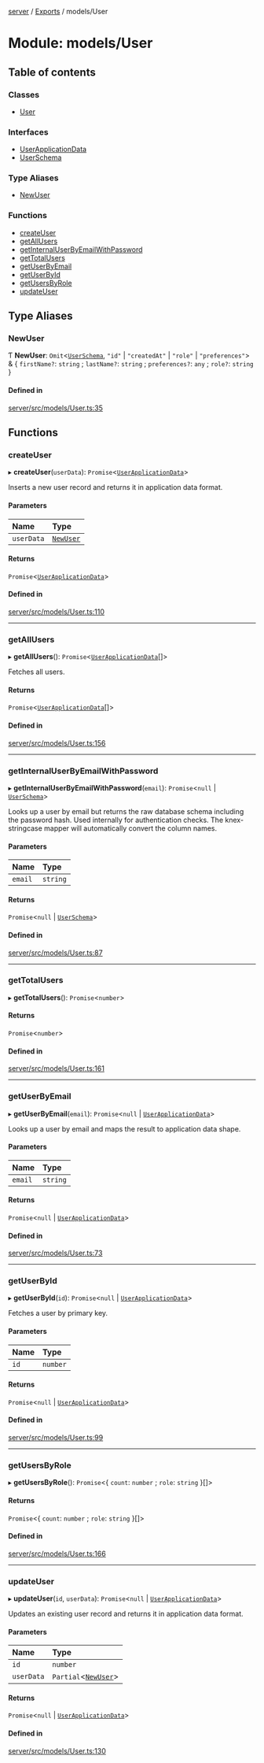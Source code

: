 [server](../README.md) / [Exports](../modules.md) / models/User

# Module: models/User

## Table of contents

### Classes

- [User](../classes/models_User.User.md)

### Interfaces

- [UserApplicationData](../interfaces/models_User.UserApplicationData.md)
- [UserSchema](../interfaces/models_User.UserSchema.md)

### Type Aliases

- [NewUser](models_User.md#newuser)

### Functions

- [createUser](models_User.md#createuser)
- [getAllUsers](models_User.md#getallusers)
- [getInternalUserByEmailWithPassword](models_User.md#getinternaluserbyemailwithpassword)
- [getTotalUsers](models_User.md#gettotalusers)
- [getUserByEmail](models_User.md#getuserbyemail)
- [getUserById](models_User.md#getuserbyid)
- [getUsersByRole](models_User.md#getusersbyrole)
- [updateUser](models_User.md#updateuser)

## Type Aliases

### NewUser

Ƭ **NewUser**: `Omit`\<[`UserSchema`](../interfaces/models_User.UserSchema.md), ``"id"`` \| ``"createdAt"`` \| ``"role"`` \| ``"preferences"``\> & \{ `firstName?`: `string` ; `lastName?`: `string` ; `preferences?`: `any` ; `role?`: `string`  }

#### Defined in

[server/src/models/User.ts:35](https://github.com/niklas-joh/french-learning-platform/blob/f88c80a984d39a715bd427891d156cc94cff3831/server/src/models/User.ts#L35)

## Functions

### createUser

▸ **createUser**(`userData`): `Promise`\<[`UserApplicationData`](../interfaces/models_User.UserApplicationData.md)\>

Inserts a new user record and returns it in application data format.

#### Parameters

| Name | Type |
| :------ | :------ |
| `userData` | [`NewUser`](models_User.md#newuser) |

#### Returns

`Promise`\<[`UserApplicationData`](../interfaces/models_User.UserApplicationData.md)\>

#### Defined in

[server/src/models/User.ts:110](https://github.com/niklas-joh/french-learning-platform/blob/f88c80a984d39a715bd427891d156cc94cff3831/server/src/models/User.ts#L110)

___

### getAllUsers

▸ **getAllUsers**(): `Promise`\<[`UserApplicationData`](../interfaces/models_User.UserApplicationData.md)[]\>

Fetches all users.

#### Returns

`Promise`\<[`UserApplicationData`](../interfaces/models_User.UserApplicationData.md)[]\>

#### Defined in

[server/src/models/User.ts:156](https://github.com/niklas-joh/french-learning-platform/blob/f88c80a984d39a715bd427891d156cc94cff3831/server/src/models/User.ts#L156)

___

### getInternalUserByEmailWithPassword

▸ **getInternalUserByEmailWithPassword**(`email`): `Promise`\<``null`` \| [`UserSchema`](../interfaces/models_User.UserSchema.md)\>

Looks up a user by email but returns the raw database schema including the
password hash. Used internally for authentication checks.
The knex-stringcase mapper will automatically convert the column names.

#### Parameters

| Name | Type |
| :------ | :------ |
| `email` | `string` |

#### Returns

`Promise`\<``null`` \| [`UserSchema`](../interfaces/models_User.UserSchema.md)\>

#### Defined in

[server/src/models/User.ts:87](https://github.com/niklas-joh/french-learning-platform/blob/f88c80a984d39a715bd427891d156cc94cff3831/server/src/models/User.ts#L87)

___

### getTotalUsers

▸ **getTotalUsers**(): `Promise`\<`number`\>

#### Returns

`Promise`\<`number`\>

#### Defined in

[server/src/models/User.ts:161](https://github.com/niklas-joh/french-learning-platform/blob/f88c80a984d39a715bd427891d156cc94cff3831/server/src/models/User.ts#L161)

___

### getUserByEmail

▸ **getUserByEmail**(`email`): `Promise`\<``null`` \| [`UserApplicationData`](../interfaces/models_User.UserApplicationData.md)\>

Looks up a user by email and maps the result to application data shape.

#### Parameters

| Name | Type |
| :------ | :------ |
| `email` | `string` |

#### Returns

`Promise`\<``null`` \| [`UserApplicationData`](../interfaces/models_User.UserApplicationData.md)\>

#### Defined in

[server/src/models/User.ts:73](https://github.com/niklas-joh/french-learning-platform/blob/f88c80a984d39a715bd427891d156cc94cff3831/server/src/models/User.ts#L73)

___

### getUserById

▸ **getUserById**(`id`): `Promise`\<``null`` \| [`UserApplicationData`](../interfaces/models_User.UserApplicationData.md)\>

Fetches a user by primary key.

#### Parameters

| Name | Type |
| :------ | :------ |
| `id` | `number` |

#### Returns

`Promise`\<``null`` \| [`UserApplicationData`](../interfaces/models_User.UserApplicationData.md)\>

#### Defined in

[server/src/models/User.ts:99](https://github.com/niklas-joh/french-learning-platform/blob/f88c80a984d39a715bd427891d156cc94cff3831/server/src/models/User.ts#L99)

___

### getUsersByRole

▸ **getUsersByRole**(): `Promise`\<\{ `count`: `number` ; `role`: `string`  }[]\>

#### Returns

`Promise`\<\{ `count`: `number` ; `role`: `string`  }[]\>

#### Defined in

[server/src/models/User.ts:166](https://github.com/niklas-joh/french-learning-platform/blob/f88c80a984d39a715bd427891d156cc94cff3831/server/src/models/User.ts#L166)

___

### updateUser

▸ **updateUser**(`id`, `userData`): `Promise`\<``null`` \| [`UserApplicationData`](../interfaces/models_User.UserApplicationData.md)\>

Updates an existing user record and returns it in application data format.

#### Parameters

| Name | Type |
| :------ | :------ |
| `id` | `number` |
| `userData` | `Partial`\<[`NewUser`](models_User.md#newuser)\> |

#### Returns

`Promise`\<``null`` \| [`UserApplicationData`](../interfaces/models_User.UserApplicationData.md)\>

#### Defined in

[server/src/models/User.ts:130](https://github.com/niklas-joh/french-learning-platform/blob/f88c80a984d39a715bd427891d156cc94cff3831/server/src/models/User.ts#L130)
